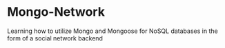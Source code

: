 # Mongo-Network
Learning how to utilize Mongo and Mongoose for NoSQL databases in the form of a social network backend